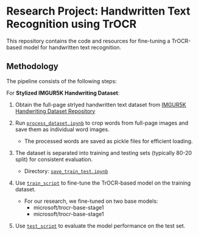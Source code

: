 # Research Project: Handwritten Text Recognition using TrOCR

This repository contains the code and resources for fine-tuning a TrOCR-based model for handwritten text recognition.

## Methodology

The pipeline consists of the following steps:

For **Stylized IMGUR5K Handwriting Dataset**: 

1.  Obtain the full-page strlyed handwritten text dataset from [IMGUR5K Handwriting Dataset Repository](https://github.com/facebookresearch/IMGUR5K-Handwriting-Dataset) 

2. Run [`process_dataset.ipynb`](/stylized/dataset/process_dataset.ipynb) to crop words from full-page images and save them as individual word images.
   - The processed words are saved as pickle files for efficient loading.

3. The dataset is separated into training and testing sets (typically 80-20 split) for consistent evaluation.
   - Directory: [`save_train_test.ipynb`](/stylized/dataset/save_train_test.ipynb)

4. Use [`train_script`](/stylized/train/train_script.py) to fine-tune the TrOCR-based model on the training dataset.
   - For our research, we fine-tuned on two base models:
      - microsoft/trocr-base-stage1
      - microsoft/trocr-base-stage1

5. Use [`test_script`](/stylized/test/test_script.py) to evaluate the model performance on the test set.


